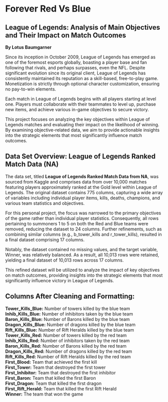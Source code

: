 # Forever Red Vs Blue
## League of Legends: Analysis of Main Objectives and Their Impact on Match Outcomes

__By Lotus Baumgarner__

Since its inception in October 2009, League of Legends has emerged as one of the foremost esports globally, boasting a player base and fan following that rivals, and perhaps surpasses, even the NFL. Despite significant evolution since its original client, League of Legends has consistently maintained its reputation as a skill-based, free-to-play game. Monetization is strictly through optional character customization, ensuring no pay-to-win elements.

Each match in League of Legends begins with all players starting at level one. Players must collaborate with their teammates to level up, purchase new items, and achieve various in-game objectives to secure victory.

This project focuses on analyzing the key objectives within League of Legends matches and evaluating their impact on the likelihood of winning. By examining objective-related data, we aim to provide actionable insights into the strategic elements that most significantly influence match outcomes.


## Data Set Overview: League of Legends Ranked Match Data (NA)

The data set, titled __League of Legends Ranked Match Data from NA__, was sourced from Kaggle and comprises data from over 10,000 matches featuring players approximately ranked at the Gold level within League of Legends. The original dataset contains 775 columns, capturing a wide array of variables including individual player items, kills, deaths, champions, and various team statistics and objectives.

For this personal project, the focus was narrowed to the primary objectives of the game rather than individual player statistics. Consequently, all rows pertaining to summoners 1 to 5 on both the Red and Blue teams were removed, reducing the dataset to 24 columns. Further refinements, such as combining similar columns (e.g., b_tower_kills and r_tower_kills), resulted in a final dataset comprising 17 columns.

Notably, the dataset contained no missing values, and the target variable, Winner, was relatively balanced. As a result, all 10,013 rows were retained, yielding a final dataset of 10,013 rows across 17 columns.

This refined dataset will be utilized to analyze the impact of key objectives on match outcomes, providing insights into the strategic elements that most significantly influence victory in League of Legends.


## Columns After Cleaning and Formatting:
__Tower_Kills_Blue:__ Number of towers killed by the blue team  
__Inhib_Kills_Blue:__ Number of inhibitors taken by the blue team  
__Baron_Kills_Blue:__ Number of Barons killed by the blue team  
__Dragon_Kills_Blue:__ Number of dragons killed by the blue team  
__Rift_Kills_Blue:__ Number of Rift Heralds killed by the blue team  
__Tower_Kills_Red:__ Number of towers killed by the red team  
__Inhib_Kills_Red:__ Number of inhibitors taken by the red team  
__Baron_Kills_Red:__ Number of Barons killed by the red team  
__Dragon_Kills_Red:__ Number of dragons killed by the red team  
__Rift_Kills_Red:__ Number of Rift Heralds killed by the red team  
__First_Blood:__ Team that achieved the first kill  
__First_Tower:__ Team that destroyed the first tower  
__First_Inhibitor:__ Team that destroyed the first inhibitor  
__First_Baron:__ Team that killed the first Baron  
__First_Dragon:__ Team that killed the first dragon  
__First_Rift_Herald:__ Team that killed the first Rift Herald  
__Winner:__ The team that won the game  


